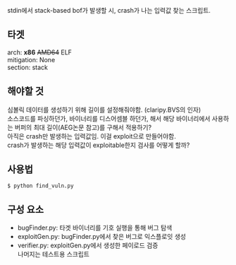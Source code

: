 stdin에서 stack-based bof가 발생할 시, crash가 나는 입력값 찾는 스크립트.


## 타겟
arch: **x86** ~~AMD64~~ ELF  
mitigation: None  
section: stack  

## 해야할 것
심볼릭 데이터를 생성하기 위해 길이를 설정해줘야함. (claripy.BVS의 인자)  
소스코드를 파싱하던가, 바이너리를 디스어셈블 하던가, 해서 해당 바이너리에서 사용하는 버퍼의 최대 길이(AEG논문 참고)를 구해서 적용하기?  
아직은 crash만 발생하는 입력값임. 이걸 exploit으로 만들어야함.  
crash가 발생하는 해당 입력값이 exploitable한지 검사를 어떻게 할까?  
  
  
## 사용법
```
$ python find_vuln.py
```

## 구성 요소
- bugFinder.py: 타겟 바이너리를 기호 실행을 통해 버그 탐색
- exploitGen.py: bugFinder.py에서 찾은 버그로 익스플로잇 생성  
- verifier.py: exploitGen.py에서 생성한 페이로드 검증  
나머지는 테스트용 스크립트  
